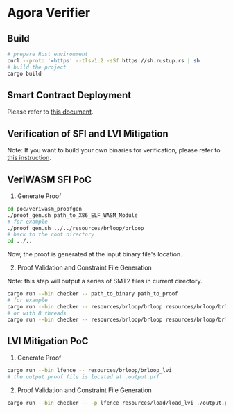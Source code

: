 # Agora Verifier

## Build

```sh
# prepare Rust environment
curl --proto '=https' --tlsv1.2 -sSf https://sh.rustup.rs | sh
# build the project
cargo build
```

## Smart Contract Deployment

Please refer to [this document](./contracts/README.md).

## Verification of SFI and LVI Mitigation

Note: If you want to build your own binaries for verification, please refer to [this instruction](./resources/README.md).

## VeriWASM SFI PoC

1. Generate Proof

```sh
cd poc/veriwasm_proofgen
./proof_gen.sh path_to_X86_ELF_WASM_Module
# for example
./proof_gen.sh ../../resources/brloop/brloop
# back to the root directory
cd ../..
```

Now, the proof is generated at the input binary file's location.

2. Proof Validation and Constraint File Generation

Note: this step will output a series of SMT2 files in current directory.

```sh
cargo run --bin checker -- path_to_binary path_to_proof
# for example
cargo run --bin checker -- resources/brloop/brloop resources/brloop/brloop.prf
# or with 8 threads
cargo run --bin checker -- resources/brloop/brloop resources/brloop/brloop.prf -t 8
```

## LVI Mitigation PoC

1. Generate Proof

```sh
cargo run --bin lfence -- resources/brloop/brloop_lvi 
# the output proof file is located at .output.prf
```

2. Proof Validation and Constraint File Generation

```sh
cargo run --bin checker -- -p lfence resources/load/load_lvi ./output.prf      
```
